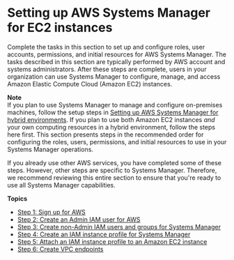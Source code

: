 # Setting up AWS Systems Manager for EC2 instances<a name="systems-manager-setting-up-ec2"></a>

Complete the tasks in this section to set up and configure roles, user accounts, permissions, and initial resources for AWS Systems Manager\. The tasks described in this section are typically performed by AWS account and systems administrators\. After these steps are complete, users in your organization can use Systems Manager to configure, manage, and access Amazon Elastic Compute Cloud \(Amazon EC2\) instances\.

**Note**  
If you plan to use Systems Manager to manage and configure on\-premises machines, follow the setup steps in [Setting up AWS Systems Manager for hybrid environments](systems-manager-managedinstances.md)\. If you plan to use both Amazon EC2 instances *and* your own computing resources in a hybrid environment, follow the steps here first\. This section presents steps in the recommended order for configuring the roles, users, permissions, and initial resources to use in your Systems Manager operations\. 

If you already use other AWS services, you have completed some of these steps\. However, other steps are specific to Systems Manager\. Therefore, we recommend reviewing this entire section to ensure that you're ready to use all Systems Manager capabilities\. 

**Topics**
+ [Step 1: Sign up for AWS](setup-sign-up.md)
+ [Step 2: Create an Admin IAM user for AWS](setup-create-admin-user.md)
+ [Step 3: Create non\-Admin IAM users and groups for Systems Manager](setup-create-iam-user.md)
+ [Step 4: Create an IAM instance profile for Systems Manager](setup-instance-profile.md)
+ [Step 5: Attach an IAM instance profile to an Amazon EC2 instance](setup-launch-managed-instance.md)
+ [Step 6: Create VPC endpoints](setup-create-vpc.md)